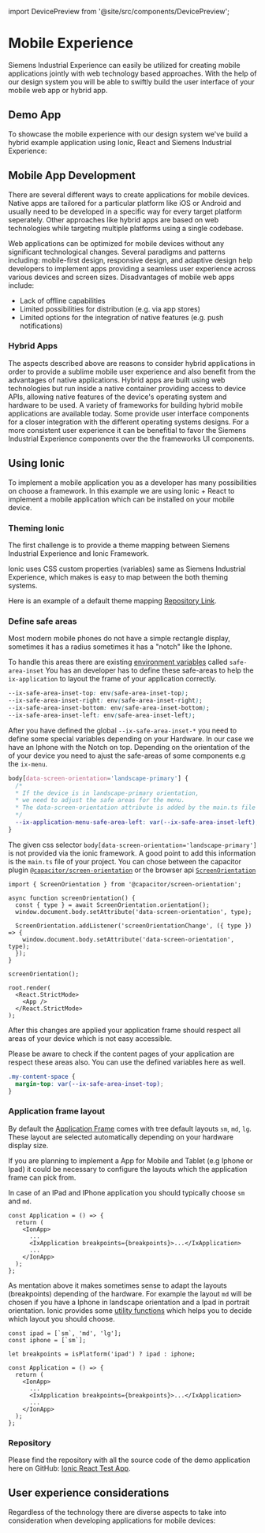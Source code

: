 import DevicePreview from '@site/src/components/DevicePreview';

# Mobile Experience

Siemens Industrial Experience can easily be utilized for creating mobile applications jointly with web technology based approaches. With the help of our design system you will be able to swiftly build the user interface of your mobile web app or hybrid app.

## Demo App

To showcase the mobile experience with our design system we've build a hybrid example application using Ionic, React and Siemens Industrial Experience:

<DevicePreview />

## Mobile App Development

There are several different ways to create applications for mobile devices. Native apps are tailored for a particular platform like iOS or Android and usually need to be developed in a specific way for every target platform seperately. Other approaches like hybrid apps are based on web technologies while targeting multiple platforms using a single codebase.

Web applications can be optimized for mobile devices without any significant technological changes. Several paradigms and patterns including: mobile-first design, responsive design, and adaptive design help developers to implement apps providing a seamless user experience across various devices and screen sizes. Disadvantages of mobile web apps include: 

- Lack of offline capabilities
- Limited possibilities for distribution (e.g. via app stores)
- Limited options for the integration of native features (e.g. push notifications)

### Hybrid Apps

The aspects described above are reasons to consider hybrid applications in order to provide a sublime mobile user experience and also benefit from the advantages of native applications.
Hybrid apps are built using web technologies but run inside a native container providing access to device APIs, allowing native features of the device's operating system and hardware to be used. A variety of frameworks for building hybrid mobile applications are available today. Some provide user interface components for a closer integration with the different operating systems designs. For a more consistent user experience it can be benefitial to favor the Siemens Industrial Experience components over the the frameworks UI components.

## Using Ionic

To implement a mobile application you as a developer has many possibilities on choose a framework. In this example we are using Ionic + React to implement a mobile application which can be installed on your mobile device.

### Theming Ionic

The first challenge is to provide a theme mapping between Siemens Industrial Experience and Ionic Framework.

Ionic uses CSS custom properties (variables) same as Siemens Industrial Experience, which makes is easy to map between the both theming systems.

Here is an example of a default theme mapping [Repository Link](https://github.com/siemens/ix/blob/main/test-apps/ionic-test-app/src/theme/variables.css).

### Define safe areas

Most modern mobile phones do not have a simple rectangle display, sometimes it has a radius sometimes it has a "notch" like the Iphone.

To handle this areas there are existing [environment variables](https://developer.mozilla.org/en-US/docs/Web/CSS/env#safe-area-inset-top) called `safe-area-inset`
You has an developer has to define these safe-areas to help the `ix-application` to layout the frame of your application correctly.

```css
--ix-safe-area-inset-top: env(safe-area-inset-top);
--ix-safe-area-inset-right: env(safe-area-inset-right);
--ix-safe-area-inset-bottom: env(safe-area-inset-bottom);
--ix-safe-area-inset-left: env(safe-area-inset-left);
```

After you have defined the global `--ix-safe-area-inset-*` you need to define some special variables depending on your Hardware. In our case we have an Iphone with the Notch on top.
Depending on the orientation of the of your device you need to ajust the safe-areas of some components e.g the `ix-menu`.

```css
body[data-screen-orientation='landscape-primary'] {
  /*
  * If the device is in landscape-primary orientation,
  * we need to adjust the safe areas for the menu.
  * The data-screen-orientation attribute is added by the main.ts file
  */
  --ix-application-menu-safe-area-left: var(--ix-safe-area-inset-left);
}
```

The given css selector `body[data-screen-orientation='landscape-primary']` is not provided via the ionic framework.
A good point to add this information is the `main.ts` file of your project. You can chose between the capacitor plugin [`@capacitor/screen-orientation`](https://capacitorjs.com/docs/apis/screen-orientation) or the browser api [`ScreenOrientation`](https://developer.mozilla.org/en-US/docs/Web/API/ScreenOrientation)

```tsx
import { ScreenOrientation } from '@capacitor/screen-orientation';

async function screenOrientation() {
  const { type } = await ScreenOrientation.orientation();
  window.document.body.setAttribute('data-screen-orientation', type);

  ScreenOrientation.addListener('screenOrientationChange', ({ type }) => {
    window.document.body.setAttribute('data-screen-orientation', type);
  });
}

screenOrientation();

root.render(
  <React.StrictMode>
    <App />
  </React.StrictMode>
);
```

After this changes are applied your application frame should respect all areas of your device which is not easy accessible.

Please be aware to check if the content pages of your application are respect these areas also. You can use the defined variables here as well.

```css
.my-content-space {
  margin-top: var(--ix-safe-area-inset-top);
}
```

### Application frame layout

By default the [Application Frame](./controls/application-frame/application.md) comes with tree default layouts `sm`, `md`, `lg`. These layout are selected automatically depending on your hardware display size.

If you are planning to implement a App for Mobile and Tablet (e.g Iphone or Ipad) it could be necessary to configure the layouts which the application frame can pick from.

In case of an IPad and IPhone application you should typically choose `sm` and `md`.

```tsx
const Application = () => {
  return (
    <IonApp>
      ...
      <IxApplication breakpoints={breakpoints}>...</IxApplication>
      ...
    </IonApp>
  );
};
```

As mentation above it makes sometimes sense to adapt the layouts (breakpoints) depending of the hardware.
For example the layout `md` will be chosen if you have a Iphone in landscape orientation and a Ipad in portrait orientation.
Ionic provides some [utility functions](https://ionicframework.com/docs/react/platform#platforms) which helps you to decide which layout you should choose.

```tsx
const ipad = [`sm`, 'md', 'lg'];
const iphone = [`sm`];

let breakpoints = isPlatform('ipad') ? ipad : iphone;

const Application = () => {
  return (
    <IonApp>
      ...
      <IxApplication breakpoints={breakpoints}>...</IxApplication>
      ...
    </IonApp>
  );
};
```

### Repository

Please find the repository with all the source code of the demo application here on GitHub: [Ionic React Test App](https://github.com/siemens/ix/blob/main/test-apps/ionic-test-app).

## User experience considerations

Regardless of the technology there are diverse aspects to take into consideration when developing applications for mobile devices:
